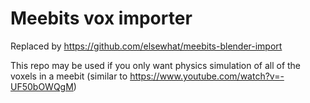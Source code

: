 # Meebits vox importer
Replaced by https://github.com/elsewhat/meebits-blender-import 

This repo may be used if you only want physics simulation of all of the voxels in a meebit
(similar to https://www.youtube.com/watch?v=-UF50bOWQgM) 
